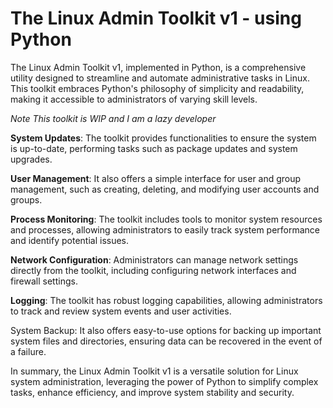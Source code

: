 # The Linux Admin Toolkit v1 - using Python

The Linux Admin Toolkit v1, implemented in Python, is a comprehensive utility designed to streamline and automate administrative tasks in Linux. This toolkit embraces Python's philosophy of simplicity and readability, making it accessible to administrators of varying skill levels.

_Note This toolkit is WIP and I am a lazy developer_

**System Updates**: The toolkit provides functionalities to ensure the system is up-to-date, performing tasks such as package updates and system upgrades.

**User Management**: It also offers a simple interface for user and group management, such as creating, deleting, and modifying user accounts and groups.

**Process Monitoring**: The toolkit includes tools to monitor system resources and processes, allowing administrators to easily track system performance and identify potential issues.

**Network Configuration**: Administrators can manage network settings directly from the toolkit, including configuring network interfaces and firewall settings.

**Logging**: The toolkit has robust logging capabilities, allowing administrators to track and review system events and user activities.

System Backup: It also offers easy-to-use options for backing up important system files and directories, ensuring data can be recovered in the event of a failure.

In summary, the Linux Admin Toolkit v1 is a versatile solution for Linux system administration, leveraging the power of Python to simplify complex tasks, enhance efficiency, and improve system stability and security.
